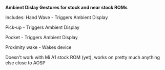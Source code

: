 **Ambient Dislay Gestures for stock and near stock ROMs**

Includes:
Hand Wave - Triggers Ambient Display


Pick-up - Triggers Ambient Display


Pocket - Triggers Ambient Display


Proximity wake - Wakes device








Doesn't work with Mi A1 stock ROM (yet), works on pretty much anything else close to AOSP
